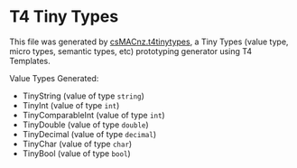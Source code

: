 ﻿T4 Tiny Types
=============

This file was generated by
[csMACnz.t4tinytypes](https://github.com/csMACnz/t4tinytypes), a Tiny Types 
(value type, micro types, semantic types, etc) prototyping generator using T4
Templates.

Value Types Generated:
* TinyString (value of type `string`)
* TinyInt (value of type `int`)
* TinyComparableInt (value of type `int`)
* TinyDouble (value of type `double`)
* TinyDecimal (value of type `decimal`)
* TinyChar (value of type `char`)
* TinyBool (value of type `bool`)
